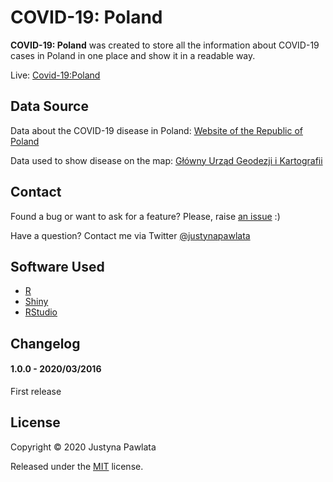 # COVID-19: Poland

**COVID-19: Poland** was created to store all the information about COVID-19 cases in Poland in one place and show it in a readable way.

Live: [Covid-19:Poland](https://jpawlata.shinyapps.io/covid-19/)

## Data Source

Data about the COVID-19 disease in Poland: [Website of the Republic of Poland](https://www.gov.pl/web/coronavirus)

Data used to show disease on the map: [Główny Urząd Geodezji i Kartografii](http://www.gugik.gov.pl/)

## Contact

Found a bug or want to ask for a feature? Please, raise [an issue](https://github.com/jpawlata/covid-19/issues) :)

Have a question? Contact me via Twitter [@justynapawlata](https://twitter.com/justynapawlata)

## Software Used
- [R](https://www.r-project.org/)
- [Shiny](https://shiny.rstudio.com/)
- [RStudio](https://rstudio.com/)

## Changelog

#### 1.0.0  - 2020/03/2016
First release

## License

Copyright &copy; 2020 Justyna Pawlata

Released under the [MIT](https://github.com/jpawlata/covid-19/blob/master/LICENSE) license.

